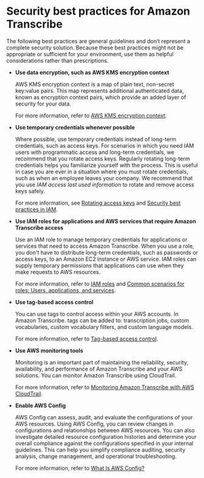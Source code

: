 # Security best practices for Amazon Transcribe<a name="security-best-practices"></a>

The following best practices are general guidelines and don’t represent a complete security solution\. Because these best practices might not be appropriate or sufficient for your environment, use them as helpful considerations rather than prescriptions\.
+ **Use data encryption, such as AWS KMS encryption context**

  AWS KMS encryption context is a map of plain text, non\-secret key:value pairs\. This map represents additional authenticated data, known as encryption context pairs, which provide an added layer of security for your data\.

  For more information, refer to [AWS KMS encryption context](data-encryption.md#kms-context)\.
+ **Use temporary credentials whenever possible**

  Where possible, use temporary credentials instead of long\-term credentials, such as access keys\. For scenarios in which you need IAM users with programmatic access and long\-term credentials, we recommend that you rotate access keys\. Regularly rotating long\-term credentials helps you familiarize yourself with the process\. This is useful in case you are ever in a situation where you must rotate credentials, such as when an employee leaves your company\. We recommend that you use *IAM access last used information* to rotate and remove access keys safely\.

  For more information, see [Rotating access keys](https://docs.aws.amazon.com/IAM/latest/UserGuide/id_credentials_access-keys.html#Using_RotateAccessKey) and [Security best practices in IAM](https://docs.aws.amazon.com/IAM/latest/UserGuide/best-practices.html)\.
+ **Use IAM roles for applications and AWS services that require Amazon Transcribe access**

  Use an IAM role to manage temporary credentials for applications or services that need to access Amazon Transcribe\. When you use a role, you don't have to distribute long\-term credentials, such as passwords or access keys, to an Amazon EC2 instance or AWS service\. IAM roles can supply temporary permissions that applications can use when they make requests to AWS resources\.

  For more information, refer to [IAM roles](https://docs.aws.amazon.com/IAM/latest/UserGuide/id_roles.html) and [Common scenarios for roles: Users, applications, and services](https://docs.aws.amazon.com/IAM/latest/UserGuide/id_roles_common-scenarios.html)\.
+ **Use tag\-based access control**

  You can use tags to control access within your AWS accounts\. In Amazon Transcribe\. tags can be added to: transcription jobs, custom vocabularies, custom vocabulary filters, and custom language models\.

  For more information, refer to [Tag\-based access control](tagging.md#tagging-access-control)\.
+ **Use AWS monitoring tools**

  Monitoring is an important part of maintaining the reliability, security, availability, and performance of Amazon Transcribe and your AWS solutions\. You can monitor Amazon Transcribe using CloudTrail\.

  For more information, refer to [Monitoring Amazon Transcribe with AWS CloudTrail](monitoring-transcribe-cloud-trail.md)\.
+ **Enable AWS Config**

  AWS Config can assess, audit, and evaluate the configurations of your AWS resources\. Using AWS Config, you can review changes in configurations and relationships between AWS resources\. You can also investigate detailed resource configuration histories and determine your overall compliance against the configurations specified in your internal guidelines\. This can help you simplify compliance auditing, security analysis, change management, and operational troubleshooting\.

  For more information, refer to [What Is AWS Config?](https://docs.aws.amazon.com/config/latest/developerguide/WhatIsConfig.html)